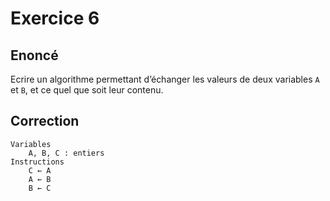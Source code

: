 # Exercice 6

## Enoncé

Ecrire un algorithme permettant d’échanger les valeurs de deux variables `A` et `B`, et ce quel que soit leur contenu.

## Correction

```
Variables
    A, B, C : entiers
Instructions
    C ← A
    A ← B
    B ← C
```
